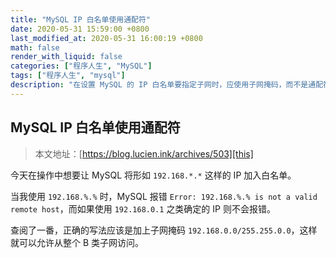 ```yaml
---
title: "MySQL IP 白名单使用通配符"
date: 2020-05-31 15:59:00 +0800
last_modified_at: 2020-05-31 16:00:19 +0800
math: false
render_with_liquid: false
categories: ["程序人生", "MySQL"]
tags: ["程序人生", "mysql"]
description: "在设置 MySQL 的 IP 白名单要指定子网时，应使用子网掩码，而不是通配符。"
---
```


## MySQL IP 白名单使用通配符

> 本文地址：[https://blog.lucien.ink/archives/503][this]

今天在操作中想要让 MySQL 将形如 `192.168.*.*` 这样的 IP 加入白名单。

当我使用 `192.168.%.%` 时，MySQL 报错 `Error: 192.168.%.% is not a valid remote host`，而如果使用 `192.168.0.1` 之类确定的 IP 则不会报错。

查阅了一番，正确的写法应该是加上子网掩码 `192.168.0.0/255.255.0.0`，这样就可以允许从整个 B 类子网访问。

[this]: https://blog.lucien.ink/archives/503/